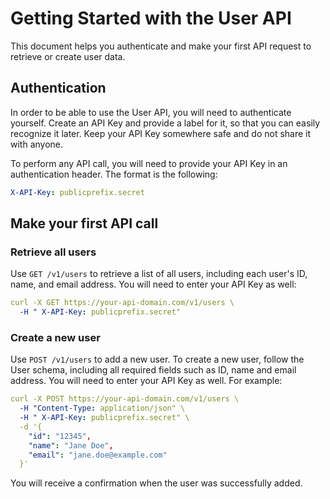 # Getting Started with the User API

This document helps you authenticate and make your first API request to retrieve or create user data.

## Authentication

In order to be able to use the User API, you will need to authenticate yourself.
Create an API Key and provide a label for it, so that you can easily recognize it later.
Keep your API Key somewhere safe and do not share it with anyone.

To perform any API call, you will need to provide your API Key in an authentication header.
The format is the following:
```yaml
X-API-Key: publicprefix.secret
```

## Make your first API call

### Retrieve all users
Use `GET /v1/users` to retrieve a list of all users, including each user's ID, name, and email address. You will need to enter your API Key as well:
```yaml
curl -X GET https://your-api-domain.com/v1/users \
  -H " X-API-Key: publicprefix.secret"
```

### Create a new user
Use `POST /v1/users` to add a new user. To create a new user, follow the <link>User schema</link>, including all required fields such as ID, name and email address.
You will need to enter your API Key as well. For example:
```yaml
curl -X POST https://your-api-domain.com/v1/users \
  -H "Content-Type: application/json" \
  -H " X-API-Key: publicprefix.secret" \
  -d '{
    "id": "12345",
    "name": "Jane Doe",
    "email": "jane.doe@example.com"
  }'
```

You will receive a confirmation when the user was successfully added.
